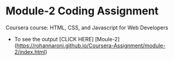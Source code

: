 

# Module-2 Coding Assignment

Coursera course: HTML, CSS, and Javascript for Web Developers

* To see the output [CLICK HERE] [Moule-2] (https://rohannaroni.github.io/Coursera-Assignment/module-2/index.html)

